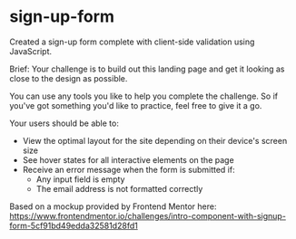 # sign-up-form
Created a sign-up form complete with client-side validation using JavaScript.

Brief:
Your challenge is to build out this landing page and get it looking as close to the design as possible.

You can use any tools you like to help you complete the challenge. So if you've got something you'd like to practice, feel free to give it a go.

Your users should be able to:

- View the optimal layout for the site depending on their device's screen size
- See hover states for all interactive elements on the page
- Receive an error message when the form is submitted if:
  - Any input field is empty
  - The email address is not formatted correctly

Based on a mockup provided by Frontend Mentor here: https://www.frontendmentor.io/challenges/intro-component-with-signup-form-5cf91bd49edda32581d28fd1
